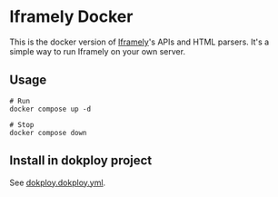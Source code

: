 # Iframely Docker

This is the docker version of [Iframely](https://iframely.com)'s APIs and HTML parsers.
It's a simple way to run Iframely on your own server.

## Usage

```shell
# Run
docker compose up -d

# Stop
docker compose down
```

## Install in dokploy project

See [dokploy.dokploy.yml](./docker-compose.dokploy.yml).
